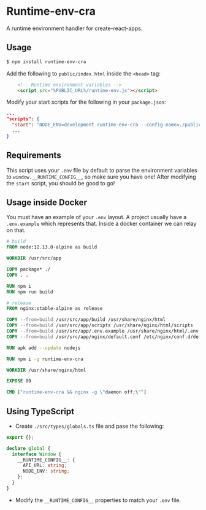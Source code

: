 # Runtime-env-cra

A runtime environment handler for create-react-apps.

## Usage

```sh
$ npm install runtime-env-cra
```

Add the following to `public/index.html` inside the `<head>` tag:

```html
    <!-- Runtime environment variables -->
    <script src="%PUBLIC_URL%/runtime-env.js"></script>
```

Modify your start scripts for the following in your `package.json`:

```json
...
"scripts": {
  "start": "NODE_ENV=development runtime-env-cra --config-name=./public/runtime-env.js && react-scripts start",
  ...
}
```

## Requirements

This script uses your `.env` file by default to parse the environment variables to `window.__RUNTIME_CONFIG__`, so make sure you have one! After modifying the `start` script, you should be good to go!

## Usage inside Docker

You must have an example of your `.env` layout. A project usually have a `.env.example` which represents that. Inside a docker container we can relay on that.

```Dockerfile
# build
FROM node:12.13.0-alpine as build

WORKDIR /usr/src/app

COPY package* ./
COPY . .

RUN npm i
RUN npm run build

# release
FROM nginx:stable-alpine as release

COPY --from=build /usr/src/app/build /usr/share/nginx/html
COPY --from=build /usr/src/app/scripts /usr/share/nginx/html/scripts
COPY --from=build /usr/src/app/.env.example /usr/share/nginx/html/.env
COPY --from=build /usr/src/app/nginx/default.conf /etc/nginx/conf.d/default.conf

RUN apk add --update nodejs

RUN npm i -g runtime-env-cra

WORKDIR /usr/share/nginx/html

EXPOSE 80

CMD ["runtime-env-cra && nginx -g \"daemon off;\""]
```

## Using TypeScript

- Create `./src/types/globals.ts` file and pase the following: 

```typescript
export {};

declare global {
  interface Window {
    __RUNTIME_CONFIG__: {
      API_URL: string;
      NODE_ENV: string;
    };
  }
}
```

- Modify the `__RUNTIME_CONFIG__` properties to match your `.env` file.
